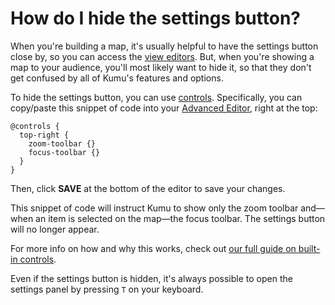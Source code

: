 # How do I hide the settings button?

When you're building a map, it's usually helpful to have the settings button <i class="fa fa-sliders"></i> close by, so you can access the [view editors](/overview/view-editors.md). But, when you're showing a map to your audience, you'll most likely want to hide it, so that they don't get confused by all of Kumu's features and options.

To hide the settings button, you can use [controls](/guides/controls.md). Specifically, you can copy/paste this snippet of code into your [Advanced Editor](/overview/view-editors.md#advanced-editor), right at the top:

```
@controls {
  top-right {
    zoom-toolbar {}
    focus-toolbar {}
  }
}
```

Then, click **SAVE** at the bottom of the editor to save your changes.

This snippet of code will instruct Kumu to show only the zoom toolbar and—when an item is selected on the map—the focus toolbar. The settings button will no longer appear.

For more info on how and why this works, check out [our full guide on built-in controls](/guides/controls.md#built-in-controls).

<p class="alert alert-warning">
Even if the settings button is hidden, it's always possible to open the settings panel by pressing <code>T</code> on your keyboard.
</p>


